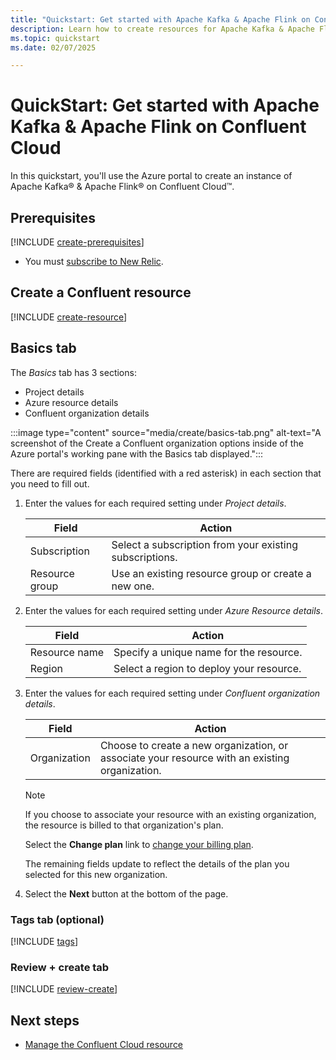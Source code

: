 ```yaml
---
title: "Quickstart: Get started with Apache Kafka & Apache Flink on Confluent Cloud" through Azure portal"
description: Learn how to create resources for Apache Kafka & Apache Flink on Confluent Cloud in the Azure portal.
ms.topic: quickstart
ms.date: 02/07/2025

---
```


# QuickStart: Get started with Apache Kafka & Apache Flink on Confluent Cloud

In this quickstart, you'll use the Azure portal to create an instance of Apache Kafka® & Apache Flink® on Confluent Cloud™.

## Prerequisites

[!INCLUDE [create-prerequisites](../includes/create-prerequisites.md)]
- You must [subscribe to New Relic](overview.md#subscribe-to-new-relic).

## Create a Confluent resource

[!INCLUDE [create-resource](../includes/create-resource.md)]

## Basics tab

The *Basics* tab has 3 sections:

- Project details
- Azure resource details
- Confluent organization details

:::image type="content" source="media/create/basics-tab.png" alt-text="A screenshot of the Create a Confluent organization options inside of the Azure portal's working pane with the Basics tab displayed.":::

There are required fields (identified with a red asterisk) in each section that you need to fill out.

1. Enter the values for each required setting under *Project details*.

    | Field               | Action                                                    |
    |---------------------|-----------------------------------------------------------|
    | Subscription        | Select a subscription from your existing subscriptions.   |
    | Resource group      | Use an existing resource group or create a new one.       |

1. Enter the values for each required setting under *Azure Resource details*.

    | Field              | Action                                    |
    |--------------------|-------------------------------------------|
    | Resource name      | Specify a unique name for the resource.   |
    | Region             | Select a region to deploy your resource.  |

1. Enter the values for each required setting under *Confluent organization details*.

    | Field             | Action                                                                                           |
    |-------------------|--------------------------------------------------------------------------------------------------|
    | Organization      | Choose to create a new organization, or associate your resource with an existing organization.   |

    > [!NOTE]
    > If you choose to associate your resource with an existing organization, the resource is billed to that organization's plan. 

    Select the **Change plan** link to [change your billing plan](manage.md#change-billing-plan). 

    The remaining fields update to reflect the details of the plan you selected for this new organization.

1. Select the **Next** button at the bottom of the page.

### Tags tab (optional)

[!INCLUDE [tags](../includes/tags.md)]

### Review + create tab

[!INCLUDE [review-create](../includes/review-create.md)]

## Next steps

- [Manage the Confluent Cloud resource](manage.md)
